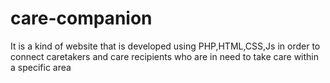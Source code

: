 # care-companion
It  is a kind of website that is developed using PHP,HTML,CSS,Js in order to connect caretakers and care recipients who are in need to take care within a specific area
